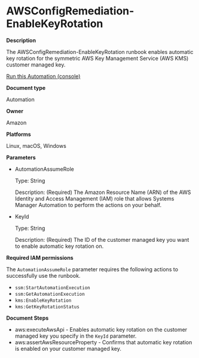 # AWSConfigRemediation\-EnableKeyRotation<a name="automation-aws-enable-key-rotation"></a>

**Description**

The AWSConfigRemediation\-EnableKeyRotation runbook enables automatic key rotation for the symmetric AWS Key Management Service \(AWS KMS\) customer managed key\.

[Run this Automation \(console\)](https://console.aws.amazon.com/systems-manager/automation/execute/AWSConfigRemediation-EnableKeyRotation)

**Document type**

Automation

**Owner**

Amazon

**Platforms**

Linux, macOS, Windows

**Parameters**
+ AutomationAssumeRole

  Type: String

  Description: \(Required\) The Amazon Resource Name \(ARN\) of the AWS Identity and Access Management \(IAM\) role that allows Systems Manager Automation to perform the actions on your behalf\.
+ KeyId

  Type: String

  Description: \(Required\) The ID of the customer managed key you want to enable automatic key rotation on\.

**Required IAM permissions**

The `AutomationAssumeRole` parameter requires the following actions to successfully use the runbook\.
+ `ssm:StartAutomationExecution`
+ `ssm:GetAutomationExecution`
+ `kms:EnableKeyRotation`
+ `kms:GetKeyRotationStatus`

**Document Steps**
+ aws:executeAwsApi \- Enables automatic key rotation on the customer managed key you specify in the `KeyId` parameter\.
+ aws:assertAwsResourceProperty \- Confirms that automatic key rotation is enabled on your customer managed key\.